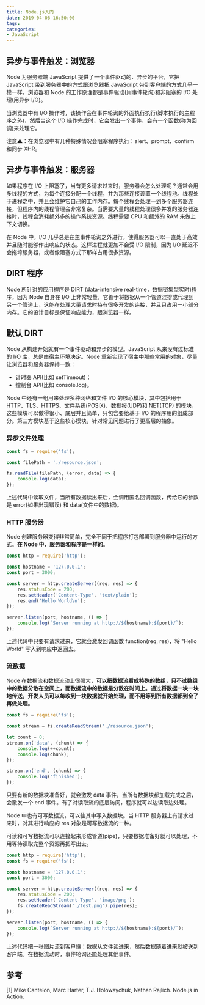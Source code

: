 ```yaml
---
title: Node.js入门
date: 2019-04-06 16:50:00
tags:
categories:
- JavaScript
---
```


## 异步与事件触发：浏览器
Node 为服务器端 JavaScript 提供了一个事件驱动的、异步的平台，它把 JavaScript 带到服务器中的方式跟浏览器把 JavaScript 带到客户端的方式几乎一模一样。浏览器和 Node 的工作原理都是事件驱动(用事件轮询)和非阻塞的 I/O 处理(用异步 I/O)。

当浏览器中有 I/O 操作时，该操作会在事件轮询的外面执行执行(脚本执行的主程序之外)，然后当这个 I/O 操作完成时，它会发出一个事件，会有一个函数(称为回调)来处理它。

注意⚠️：在浏览器中有几种特殊情况会阻塞程序执行：alert、prompt、confirm 和同步 XHR。

## 异步与事件触发：服务器
如果程序在 I/O 上阻塞了，当有更多请求过来时，服务器会怎么处理呢？通常会用多线程的方式，为每个连接分配一个线程，并为那些连接设置一个线程池。线程处于进程之中，并且会维护它自己的工作内存。每个线程会处理一到多个服务器连接，但程序内的线程管理会非常复杂。当需要大量的线程处理很多并发的服务器连接时，线程会消耗额外多的操作系统资源。线程需要 CPU 和额外的 RAM 来做上下文切换。

在 Node 中，I/O 几乎总是在主事件轮询之外进行，使得服务器可以一直处于高效并且随时能够作出响应的状态。这样进程就更加不会受 I/O 限制，因为 I/O 延迟不会拖垮服务器，或者像阻塞方式下那样占用很多资源。

## DIRT 程序
Node 所针对的应用程序是 DIRT (data-intensive real-time，数据密集型实时)程序，因为 Node 自身在 I/O 上非常轻量，它善于将数据从一个管道混排或代理到另一个管道上，这能在处理大量请求时持有很多开发的连接，并且只占用一小部分内存。它的设计目标是保证响应能力，跟浏览器一样。

## 默认 DIRT
Node 从构建开始就有一个事件驱动和异步的模型。JavaScript 从来没有过标准的 I/O 库，总是由宿主环境决定。Node 重新实现了宿主中那些常用的对象，尽量让浏览器和服务器保持一致：
- 计时器 API(比如 setTimeout)；
- 控制台 API(比如 console.log)。

Node 中还有一组用来处理多种网络和文件 I/O 的核心模块，其中包括用于 HTTP、TLS、HTTPS、文件系统(POSIX)、数据报(UDP)和 NET(TCP) 的模块，这些模块可以做得很小、底层并且简单，只包含要给基于 I/O 的程序用的组成部分。第三方模块基于这些核心模块，针对常见问题进行了更高层的抽象。

### 异步文件处理
```javascript
const fs = require('fs');

const filePath = './resource.json';

fs.readFile(filePath, (error, data) => {
    console.log(data);
});
```
上述代码中读取文件，当所有数据读出来后，会调用匿名回调函数，传给它的参数是 error(如果出现错误) 和 data(文件中的数据)。


### HTTP 服务器
Node 创建服务器变得非常简单，完全不同于把程序打包部署到服务器中运行的方式。**在 Node 中，服务器和程序是一样的**。

```javascript
const http = require('http');

const hostname = '127.0.0.1';
const port = 3000;

const server = http.createServer((req, res) => {
    res.statusCode = 200;
    res.setHeader('Content-Type', 'text/plain');
    res.end('Hello World\n');
});

server.listen(port, hostname, () => {
    console.log(`Server running at http://${hostname}:${port}/`);
});
```
上述代码中只要有请求过来，它就会激发回调函数 function(req, res)，将 "Hello World" 写入到响应中返回去。

### 流数据
Node 在数据流和数据流动上很强大，**可以把数据流看成特殊的数组，只不过数组中的数据分散在空间上，而数据流中的数据是分散在时间上。通过将数据一块一块地传送，开发人员可以每收到一块数据就开始处理，而不用等到所有数据都到全了再做处理。**

```javascript
const fs = require('fs');

const stream = fs.createReadStream('./resource.json');

let count = 0;
stream.on('data', (chunk) => {
    console.log(++count);
    console.log(chunk);
});

stream.on('end', (chunk) => {
    console.log('finished');
});
```

只要有新的数据块准备好，就会激发 data 事件，当所有数据块都加载完成之后，会激发一个 end 事件。有了对读取流的底层访问，程序就可以边读取边处理。

Node 中也有可写数据流，可以往其中写入数据块。当 HTTP 服务器上有请求过来时，对其进行响应的 res 对象是可写数据流的一种。

可读和可写数据流可以连接起来形成管道(pipe)，只要数据准备好就可以处理，不用等待读取完整个资源再把写出去。

```javascript
const http = require('http');
const fs = require('fs');

const hostname = '127.0.0.1';
const port = 3000;

const server = http.createServer((req, res) => {
    res.statusCode = 200;
    res.setHeader('Content-Type', 'image/png');
    fs.createReadStream('./test.png').pipe(res);
});

server.listen(port, hostname, () => {
    console.log(`Server running at http://${hostname}:${port}/`);
});
```

上述代码把一张图片流到客户端：数据从文件读进来，然后数据随着进来就被送到客户端。在数据流动时，事件轮询还能处理其他事件。


## 参考
[1] Mike Cantelon, Marc Harter, T.J. Holowaychuk, Nathan Rajlich. Node.js in Action.